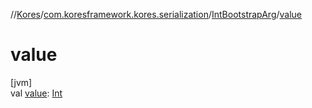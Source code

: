//[Kores](../../../index.md)/[com.koresframework.kores.serialization](../index.md)/[IntBootstrapArg](index.md)/[value](value.md)

# value

[jvm]\
val [value](value.md): [Int](https://kotlinlang.org/api/latest/jvm/stdlib/kotlin/-int/index.html)
